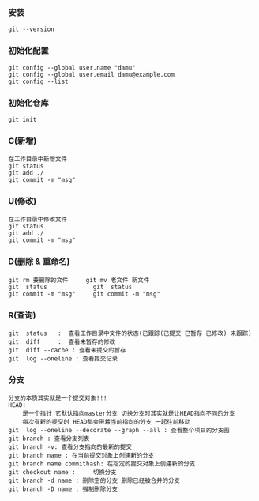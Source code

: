 ### 安装
    git --version

### 初始化配置
    git config --global user.name "damu"
    git config --global user.email damu@example.com
    git config --list

### 初始化仓库
    git init

### C(新增)
    在工作目录中新增文件
    git status
    git add ./
    git commit -m "msg"

### U(修改)
    在工作目录中修改文件
    git status
    git add ./
    git commit -m "msg"

### D(删除 & 重命名)
    git rm 要删除的文件     git mv 老文件 新文件
    git  status             git  status
    git commit -m "msg"     git commit -m "msg"

### R(查询)
    git  status   :  查看工作目录中文件的状态(已跟踪(已提交 已暂存 已修改) 未跟踪)
    git  diff     :  查看未暂存的修改
    git  diff --cache : 查看未提交的暂存
    git  log --oneline : 查看提交记录

### 分支
    分支的本质其实就是一个提交对象!!!
    HEAD:
        是一个指针 它默认指向master分支 切换分支时其实就是让HEAD指向不同的分支
        每次有新的提交时 HEAD都会带着当前指向的分支 一起往前移动
    git  log --oneline --decorate --graph --all : 查看整个项目的分支图
    git branch : 查看分支列表
    git branch -v: 查看分支指向的最新的提交
    git branch name : 在当前提交对象上创建新的分支
    git branch name commithash: 在指定的提交对象上创建新的分支
    git checkout name :     切换分支
    git branch -d name : 删除空的分支 删除已经被合并的分支
    git branch -D name : 强制删除分支





